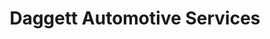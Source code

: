 ---
title: "Daggett Automotive Services"
url: /mount-joy/daggett-automotive-services/
shop: car repair
---